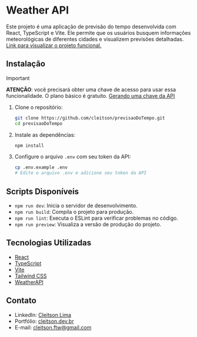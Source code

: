 # Weather API

Este projeto é uma aplicação de previsão do tempo desenvolvida com React, TypeScript e Vite. Ele permite que os usuários busquem informações meteorológicas de diferentes cidades e visualizem previsões detalhadas.
[Link para visualizar o projeto funcional.](https://previsao-do-tempo-smoky-mu.vercel.app/)


## Instalação
> [!IMPORTANT]
> **ATENÇÃO**: você precisará obter uma chave de acesso para usar essa funcionalidade. O plano básico é gratuito. [Gerando uma chave da API](https://www.weatherapi.com/docs/)

1. Clone o repositório:
    ```sh
    git clone https://github.com/cleitson/previsaoDoTempo.git
    cd previsaoDoTempo
    ```

2. Instale as dependências:
    ```sh
    npm install
    ```

3. Configure o arquivo `.env` com seu token da API:
    ```sh
    cp .env.example .env
    # Edite o arquivo .env e adicione seu token da API
    ```

## Scripts Disponíveis

- `npm run dev`: Inicia o servidor de desenvolvimento.
- `npm run build`: Compila o projeto para produção.
- `npm run lint`: Executa o ESLint para verificar problemas no código.
- `npm run preview`: Visualiza a versão de produção do projeto.

## Tecnologias Utilizadas

- [React](https://reactjs.org/)
- [TypeScript](https://www.typescriptlang.org/)
- [Vite](https://vitejs.dev/)
- [Tailwind CSS](https://tailwindcss.com/)
- [WeatherAPI](https://www.weatherapi.com/)

## Contato

- LinkedIn: [Cleitson Lima](https://www.linkedin.com/in/cleitsonlima/)
- Portfólio: [cleitson.dev.br](https://cleitson.dev.br/)
- E-mail: cleitson.ftw@gmail.com
